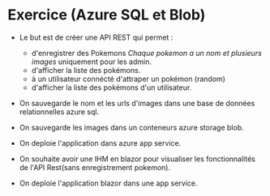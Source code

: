 # Exercice (Azure SQL et Blob)
- Le but est de créer une API REST qui permet :
    - d'enregistrer des Pokemons *Chaque pokemon a un nom et plusieurs images* uniquement pour les admin.
    - d'afficher la liste des pokémons.
    - à un utilisateur connécté d'attraper un pokémon (random)
    - d'afficher la liste des pokémons d'un utilisateur.

- On sauvegarde le nom et les urls d'images dans une base de données relationnelles azure sql.
- On sauvegarde les images dans un conteneurs azure storage blob.

- On deploie l'application dans azure app service.

- On souhaite avoir une IHM en blazor pour visualiser les fonctionnalités de l'API Rest(sans enregistrement pokemon).
- On deploie l'application blazor dans une app service.

